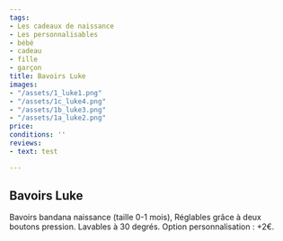 ```yaml
---
tags:
- Les cadeaux de naissance
- Les personnalisables
- bébé
- cadeau
- fille
- garçon
title: Bavoirs Luke
images:
- "/assets/1_luke1.png"
- "/assets/1c_luke4.png"
- "/assets/1b_luke3.png"
- "/assets/1a_luke2.png"
price: 
conditions: ''
reviews:
- text: test

---
```

## Bavoirs Luke

Bavoirs bandana naissance (taille 0-1 mois), Réglables grâce à deux boutons pression. Lavables à 30 degrés. Option personnalisation : +2€.